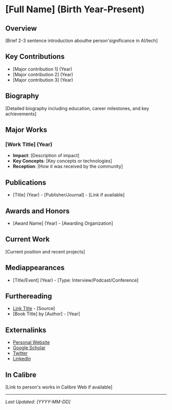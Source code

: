 # [Full Name] (Birth Year-Present)

## Overview
[Brief 2-3 sentence introduction abouthe person'significance in AI/tech]

## Key Contributions
- [Major contribution 1] (Year)
- [Major contribution 2] (Year)
- [Major contribution 3] (Year)

## Biography
[Detailed biography including education, career milestones, and key achievements]

## Major Works
### [Work Title] (Year)
- **Impact**: [Description of impact]
- **Key Concepts**: [Key concepts or technologies]
- **Reception**: [How it was received by the community]

## Publications
- [Title] (Year) - [Publisher/Journal] - [Link if available]

## Awards and Honors
- [Award Name] (Year) - [Awarding Organization]

## Current Work
[Current position and recent projects]

## Mediappearances
- [Title/Event] (Year) - [Type: Interview/Podcast/Conference]

## Furthereading
- [Link Title](URL) - [Source]
- [Book Title] by [Author] - [Year]

## Externalinks
- [Personal Website](URL)
- [Google Scholar](URL)
- [Twitter](URL)
- [LinkedIn](URL)

## In Calibre
[Link to person's works in Calibre Web if available]

---
*Last Updated: [YYYY-MM-DD]*
